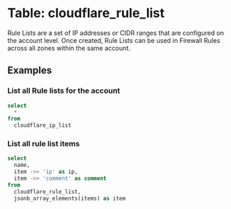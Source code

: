 # Table: cloudflare_rule_list

Rule Lists are a set of IP addresses or CIDR ranges that are configured on the account level. Once created, Rule Lists can be used in Firewall Rules across all zones within the same account.

## Examples

### List all Rule lists for the account

```sql
select
  *
from
  cloudflare_ip_list
```

### List all rule list items

```sql
select
  name,
  item ->> 'ip' as ip,
  item ->> 'comment' as comment
from
  cloudflare_rule_list,
  jsonb_array_elements(items) as item
```
